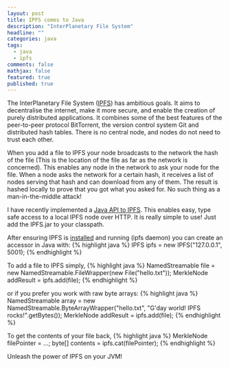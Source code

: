 ```yaml
---
layout: post
title: IPFS comes to Java
description: "InterPlanetary File System"
headline: ""
categories: java
tags: 
  - java
  - ipfs
comments: false
mathjax: false
featured: true
published: true
---
```


The InterPlanetary File System (<a href="https://ipfs.io/">IPFS</a>) has ambitious goals. It aims to decentralise the internet, make it more secure, and enable the creation of purely distributed applications. It combines some of the best features of the peer-to-peer protocol BitTorrent, the version control system Git and distributed hash tables. There is no central node, and nodes do not need to trust each other. 

When you add a file to IPFS your node broadcasts to the network the hash of the file (This is the location of the file as far as the network is concerned). This enables any node in the network to ask your node for the file. When a node asks the network for a certain hash, it receives a list of nodes serving that hash and can download from any of them. The result is hashed locally to prove that you got what you asked for. No such thing as a man-in-the-middle attack! 

I have recently implemented a <a href="https://github.com/ipfs/java-ipfs-api">Java API to IPFS</a>. This enables easy, type safe access to a local IPFS node over HTTP. It is really simple to use! Just add the IPFS.jar to your classpath. 

After ensuring IPFS is <a href="https://ipfs.io/docs/install/">installed</a> and running (ipfs daemon) you can create an accessor in Java with:
{% highlight java %}
IPFS ipfs = new IPFS("127.0.0.1", 5001);
{% endhighlight %}

To add a file to IPFS simply,
{% highlight java %}
NamedStreamable file = new NamedStreamable.FileWrapper(new File("hello.txt"));
MerkleNode addResult = ipfs.add(file);
{% endhighlight %}

or if you prefer you work with raw byte arrays:
{% highlight java %}
NamedStreamable array = new NamedStreamable.ByteArrayWrapper("hello.txt", "G'day world! IPFS rocks!".getBytes());
MerkleNode addResult = ipfs.add(file);
{% endhighlight %}

To get the contents of your file back, 
{% highlight java %}
MerkleNode filePointer = ...;
byte[] contents = ipfs.cat(filePointer);
{% endhighlight %}

Unleash the power of IPFS on your JVM!